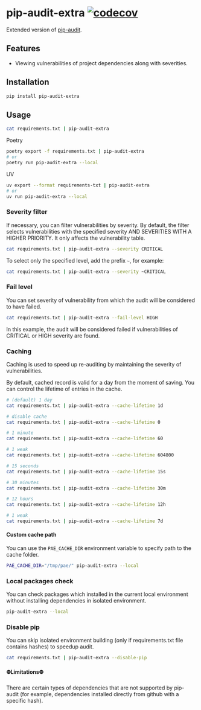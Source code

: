 # pip-audit-extra [![codecov](https://codecov.io/gh/Kirill-Lekhov/pip-audit-extra/graph/badge.svg?token=KBUU5XZ982)](https://codecov.io/gh/Kirill-Lekhov/pip-audit-extra)
Extended version of [pip-audit](https://pypi.org/project/pip-audit/).

## Features
* Viewing vulnerabilities of project dependencies along with severities.

## Installation
```sh
pip install pip-audit-extra
```

## Usage
```sh
cat requirements.txt | pip-audit-extra
```

Poetry
```sh
poetry export -f requirements.txt | pip-audit-extra
# or
poetry run pip-audit-extra --local
```

UV
```sh
uv export --format requirements-txt | pip-audit-extra
# or
uv run pip-audit-extra --local
```

### Severity filter
If necessary, you can filter vulnerabilities by severity.
By default, the filter selects vulnerabilities with the specified severity AND SEVERITIES WITH A HIGHER PRIORITY.
It only affects the vulnerability table.
```sh
cat requirements.txt | pip-audit-extra --severity CRITICAL
```

To select only the specified level, add the prefix `~`, for example:
```sh
cat requirements.txt | pip-audit-extra --severity ~CRITICAL
```

### Fail level
You can set severity of vulnerability from which the audit will be considered to have failed.
```sh
cat requirements.txt | pip-audit-extra --fail-level HIGH
```
In this example, the audit will be considered failed if vulnerabilities of CRITICAL or HIGH severity are found.

### Caching
Caching is used to speed up re-auditing by maintaining the severity of vulnerabilities.

By default, cached record is valid for a day from the moment of saving.
You can control the lifetime of entries in the cache.

```sh
# (default) 1 day
cat requirements.txt | pip-audit-extra --cache-lifetime 1d

# disable cache
cat requirements.txt | pip-audit-extra --cache-lifetime 0

# 1 minute
cat requirements.txt | pip-audit-extra --cache-lifetime 60

# 1 weak
cat requirements.txt | pip-audit-extra --cache-lifetime 604800

# 15 seconds
cat requirements.txt | pip-audit-extra --cache-lifetime 15s

# 30 minutes
cat requirements.txt | pip-audit-extra --cache-lifetime 30m

# 12 hours
cat requirements.txt | pip-audit-extra --cache-lifetime 12h

# 1 weak
cat requirements.txt | pip-audit-extra --cache-lifetime 7d
```

#### Custom cache path
You can use the `PAE_CACHE_DIR` environment variable to specify path to the cache folder.

```sh
PAE_CACHE_DIR="/tmp/pae/" pip-audit-extra --local
```

### Local packages check
You can check packages which installed in the current local environment without installing dependencies in isolated environment.

```sh
pip-audit-extra --local
```

### Disable pip
You can skip isolated environment building (only if requirements.txt file contains hashes) to speedup audit.

```sh
cat requirements.txt | pip-audit-extra --disable-pip
```

#### ⛔Limitations⛔
There are certain types of dependencies that are not supported by pip-audit
(for example, dependencies installed directly from github with a specific hash).

